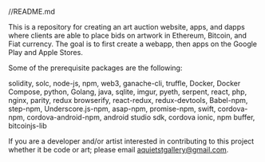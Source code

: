 //README.md

This is a repository for creating an art auction website, apps, and dapps where clients are able to place bids on artwork in Ethereum, Bitcoin, and Fiat currency.
The goal is to first create a webapp, then apps on the Google Play and Apple Stores.


Some of the prerequisite packages are the following:

solidity, solc, node-js, npm, web3, ganache-cli, truffle, Docker, Docker Compose, python, Golang, java, sqlite, imgur, pyeth, serpent, react, php, nginx, parity, redux
browserify, react-redux, redux-devtools, Babel-npm, step-npm, Underscore.js-npm, asap-npm, promise-npm, swift, cordova-npm, cordova-android-npm, android studio sdk, cordova ionic, npm buffer, bitcoinjs-lib

If you are a developer and/or artist interested in contributing to this project whether it be code or art; please email aquietstgallery@gmail.com.

